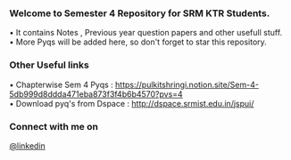 
### Welcome to Semester 4 Repository for SRM KTR Students.
• It contains Notes , Previous year question papers and other usefull stuff.<br>
• More Pyqs will be added here, so don't forget to star this repository.
### Other Useful links 
•  Chapterwise Sem 4 Pyqs : https://pulkitshringi.notion.site/Sem-4-5db999d8ddda471eba873f3f4b6b4570?pvs=4<br>
• Download pyq's from Dspace : http://dspace.srmist.edu.in/jspui/
### Connect with me on
[@linkedin](https://www.linkedin.com/in/pulkitshringi/)
